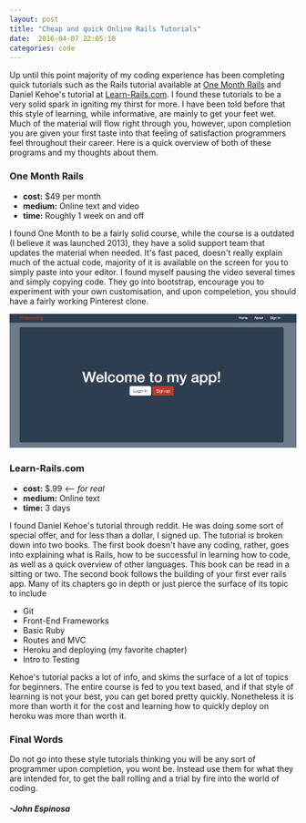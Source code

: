 ```yaml
---
layout: post
title: "Cheap and quick Online Rails Tutorials"
date:  2016-04-07 22:05:10
categories: code
---
```


Up until this point majority of my coding experience has been completing quick tutorials such as the Rails tutorial available at [One Month Rails](https://onemonth.com/) and Daniel Kehoe's tutorial at [Learn-Rails.com](http://learn-rails.com//). I found these tutorials to be a very solid spark in igniting my thirst for more. I have been told before that this style of learning, while informative, are mainly to get your feet wet. Much of the material will flow right through you, however, upon completion you are given your first taste into that feeling of satisfaction programmers feel throughout their career. Here is a quick overview of both of these programs and my thoughts about them.

### One Month Rails

+ **cost:** $49 per month 
+ **medium:** Online text and video
+ **time:** Roughly 1 week on and off

I found One Month to be a fairly solid course, while the course is a outdated (I believe it was launched 2013), they have a solid support team that updates the material when needed. It's fast paced, doesn't really explain much of the actual code, majority of it is available on the screen for you to simply paste into your editor. I found myself pausing the video several times and simply copying code. They go into bootstrap, encourage you to experiment with your own customisation, and upon compeletion, you should have a fairly working Pinterest clone. 

![Pinteresting app](https://github.com/johnfelixespinosa/johnfelixespinosa.github.io/blob/master/img/OneMonthSS.png)

### Learn-Rails.com

+ **cost:** $.99 <-- _for real_ 
+ **medium:** Online text 
+ **time:** 3 days

I found Daniel Kehoe's tutorial through reddit. He was doing some sort of special offer, and for less than a dollar, I signed up. The tutorial is broken down into two books. The first book doesn't have any coding, rather, goes into explaining what is Rails, how to be successful in learning how to code, as well as a quick overview of other languages. This book can be read in a sitting or two. The second book follows the building of your first ever rails app. Many of its chapters go in depth or just pierce the surface of its topic to include

+ Git
+ Front-End Frameworks
+ Basic Ruby
+ Routes and MVC
+ Heroku and deploying (my favorite chapter)
+ Intro to Testing

Kehoe's tutorial packs a lot of info, and skims the surface of a lot of topics for beginners. The entire course is fed to you text based, and if that style of learning is not your best, you can get bored pretty quickly. Nonetheless it is more than worth it for the cost and learning how to quickly deploy on heroku was more than worth it.

### Final Words

Do not go into these style tutorials thinking you will be any sort of programmer upon completion, you wont be. Instead use them for what they are intended for, to get the ball rolling and a trial by fire into the world of coding.

#### _-John Espinosa_  